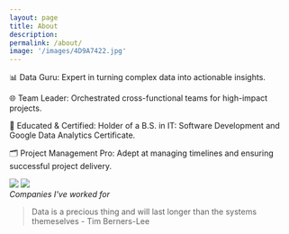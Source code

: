 ```yaml
---
layout: page
title: About
description:
permalink: /about/
image: '/images/4D9A7422.jpg'
---
```


📊 Data Guru: Expert in turning complex data into actionable insights.

🌐 Team Leader: Orchestrated cross-functional teams for high-impact projects.

🌟 Educated & Certified: Holder of a B.S. in IT: Software Development and Google Data Analytics Certificate.

🗂️ Project Management Pro: Adept at managing timelines and ensuring successful project delivery.

<div class="gallery-box">
  <div class="gallery">
    <img src="/portfolio/images/Noyo_Logo.jpg" loading="lazy">
    <img src="/portfolio/images/statefarmlogo-vertical.png" loading="lazy">
  </div>
  <em>Companies I've worked for</em>
</div>

> Data is a precious thing and will last longer than the systems themeselves - Tim Berners-Lee